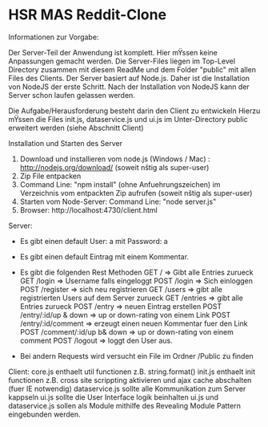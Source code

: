 # HSR MAS Reddit-Clone

Informationen zur Vorgabe:

Der Server-Teil der Anwendung ist komplett.
Hier mŸssen keine Anpassungen gemacht werden.
Die Server-Files liegen im Top-Level Directory zusammen mit diesem
ReadMe und dem Folder "public" mit allen Files des Clients.
Der Server basiert auf Node.js.
Daher ist die Installation von NodeJS der erste Schritt.
Nach der Installation von NodeJS kann der Server schon laufen gelassen werden.

Die Aufgabe/Herausforderung besteht darin den Client zu entwickeln
Hierzu mŸssen die Files init.js, dataservice.js und ui.js im 
Unter-Directory public erweitert werden (siehe Abschnitt Client)


Installation und Starten des Server
1. Download und installieren vom node.js (Windows / Mac) : http://nodejs.org/download/
   (soweit nštig als super-user)
2. Zip File entpacken
3. Command Line: "npm install" (ohne Anfuehrungszeichen) im Verzeichnis vom entpackten Zip aufrufen 
   (soweit nštig als super-user)
4. Starten vom Node-Server: Command Line: "node server.js"
5. Browser: http://localhost:4730/client.html

Server: 

- Es gibt einen default User: a mit Password: a
- Es gibt einen default Eintrag mit einem Kommentar.
- Es gibt die folgenden Rest Methoden
GET / => Gibt alle Entries zurueck
GET /login => Username falls eingeloggt 
POST /login => Sich einloggen
POST /register => sich neu registrieren
GET /users => gibt alle registrierten Users auf dem Server zurueck
GET /entries => gibt alle Entries zurueck
POST /entry => neuen Eintrag erstellen
POST /entry/:id/up & down => up or down-rating von einem Link
POST /entry/:id/comment => erzeugt einen neuen Kommentar fuer den Link
POST /comment/:id/up b& down => up or down-rating von einem comment
POST /logout => loggt den User aus. 

- Bei andern Requests wird versucht ein File im  Ordner /Public zu finden

Client:
core.js enthaelt util functionen z.B. string.format()
init.js enthaelt init functionen z.B. cross site scrippting aktivieren und ajax cache abschalten (fuer IE notwendig) 
dataservice.js sollte alle Kommunikation zum Server kappseln
ui.js sollte die User Interface logik beinhalten
ui.js und dataservice.js sollen als Module mithilfe des Revealing Module Pattern eingebunden werden.
